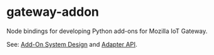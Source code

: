 # gateway-addon

Node bindings for developing Python add-ons for Mozilla IoT Gateway.

See: [Add-On System Design](https://github.com/mozilla-iot/wiki/wiki/Add-On-System-Design) and [Adapter API](https://github.com/mozilla-iot/wiki/wiki/Adapter-API).
